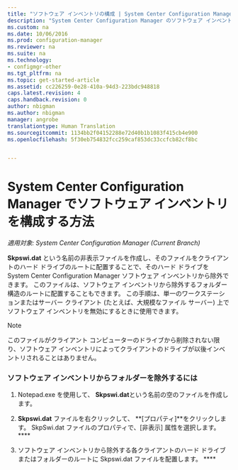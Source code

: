 ```yaml
---
title: "ソフトウェア インベントリの構成 | System Center Configuration Manager"
description: "System Center Configuration Manager のソフトウェア インベントリとインベントリ除外フォルダーを設定します。"
ms.custom: na
ms.date: 10/06/2016
ms.prod: configuration-manager
ms.reviewer: na
ms.suite: na
ms.technology:
- configmgr-other
ms.tgt_pltfrm: na
ms.topic: get-started-article
ms.assetid: cc226259-0e28-410a-94d3-223bdc948818
caps.latest.revision: 4
caps.handback.revision: 0
author: nbigman
ms.author: nbigman
manager: angrobe
translationtype: Human Translation
ms.sourcegitcommit: 1134bb2f04152288e72d40b1b1083f415cb4e900
ms.openlocfilehash: 5f30eb754832fcc259caf853dc33ccfcb82cf8bc


---
```

# <a name="how-to-configure-software-inventory-in-system-center-configuration-manager"></a>System Center Configuration Manager でソフトウェア インベントリを構成する方法

*適用対象: System Center Configuration Manager (Current Branch)*

**Skpswi.dat** という名前の非表示ファイルを作成し、そのファイルをクライアントのハード ドライブのルートに配置することで、そのハード ドライブを System Center Configuration Manager ソフトウェア インベントリから除外できます。 このファイルは、ソフトウェア インベントリから除外するフォルダー構造のルートに配置することもできます。 この手順は、単一のワークステーションまたはサーバー クライアント (たとえば、大規模なファイル サーバー) 上でソフトウェア インベントリを無効にするときに使用できます。  

> [!NOTE]  
>  このファイルがクライアント コンピューターのドライブから削除されない限り、ソフトウェア インベントリによってクライアントのドライブが以後インベントリされることはありません。  

### <a name="to-exclude-folders-from-software-inventory"></a>ソフトウェア インベントリからフォルダーを除外するには  

1.  Notepad.exe を使用して、 **Skpswi.dat**という名前の空のファイルを作成します。  

2.  **Skpswi.dat** ファイルを右クリックして、 **[プロパティ]**をクリックします。 SkpSwi.dat ファイルのプロパティで、[非表示] 属性を選択します。 ****  

3.  ソフトウェア インベントリから除外する各クライアントのハード ドライブまたはフォルダーのルートに Skpswi.dat ファイルを配置します。 ****  



<!--HONumber=Nov16_HO1-->


